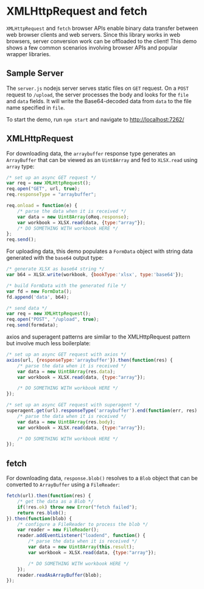 # XMLHttpRequest and fetch

`XMLHttpRequest` and `fetch` browser APIs enable binary data transfer between
web browser clients and web servers.  Since this library works in web browsers,
server conversion work can be offloaded to the client!  This demo shows a few
common scenarios involving browser APIs and popular wrapper libraries.

## Sample Server

The `server.js` nodejs server serves static files on `GET` request.  On a `POST`
request to `/upload`, the server processes the body and looks for the `file` and
`data` fields.  It will write the Base64-decoded data from `data` to the file
name specified in `file`.

To start the demo, run `npm start` and navigate to <http://localhost:7262/>

## XMLHttpRequest

For downloading data, the `arraybuffer` response type generates an `ArrayBuffer`
that can be viewed as an `Uint8Array` and fed to `XLSX.read` using `array` type:

```js
/* set up an async GET request */
var req = new XMLHttpRequest();
req.open("GET", url, true);
req.responseType = "arraybuffer";

req.onload = function(e) {
	/* parse the data when it is received */
	var data = new Uint8Array(oReq.response);
	var workbook = XLSX.read(data, {type:"array"});
	/* DO SOMETHING WITH workbook HERE */
};
req.send();
```

For uploading data, this demo populates a `FormData` object with string data
generated with the `base64` output type:

```js
/* generate XLSX as base64 string */
var b64 = XLSX.write(workbook, {bookType:'xlsx', type:'base64'});

/* build FormData with the generated file */
var fd = new FormData();
fd.append('data', b64);

/* send data */
var req = new XMLHttpRequest();
req.open("POST", "/upload", true);
req.send(formdata);
```

axios and superagent patterns are similar to the XMLHttpRequest pattern but
involve much less boilerplate:

```js
/* set up an async GET request with axios */
axios(url, {responseType:'arraybuffer'}).then(function(res) {
	/* parse the data when it is received */
	var data = new Uint8Array(res.data);
	var workbook = XLSX.read(data, {type:"array"});

	/* DO SOMETHING WITH workbook HERE */
});

/* set up an async GET request with superagent */
superagent.get(url).responseType('arraybuffer').end(function(err, res) {
	/* parse the data when it is received */
	var data = new Uint8Array(res.body);
	var workbook = XLSX.read(data, {type:"array"});

	/* DO SOMETHING WITH workbook HERE */
});

```

## fetch

For downloading data, `response.blob()` resolves to a `Blob` object that can be
converted to `ArrayBuffer` using a `FileReader`:

```js
fetch(url).then(function(res) {
	/* get the data as a Blob */
	if(!res.ok) throw new Error("fetch failed");
	return res.blob();
}).then(function(blob) {
	/* configure a FileReader to process the blob */
	var reader = new FileReader();
	reader.addEventListener("loadend", function() {
		/* parse the data when it is received */
		var data = new Uint8Array(this.result);
		var workbook = XLSX.read(data, {type:"array"});

		/* DO SOMETHING WITH workbook HERE */
	});
	reader.readAsArrayBuffer(blob);
});
```

